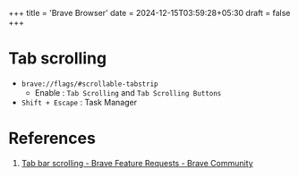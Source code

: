 +++
title = 'Brave Browser'
date = 2024-12-15T03:59:28+05:30
draft = false
+++

# Tab scrolling

- `brave://flags/#scrollable-tabstrip`
    - Enable : `Tab Scrolling` and `Tab Scrolling Buttons`
- `Shift + Escape` : Task Manager

# References

1. [Tab bar scrolling - Brave Feature Requests - Brave Community](https://community.brave.com/t/tab-bar-scrolling/299185/4)
